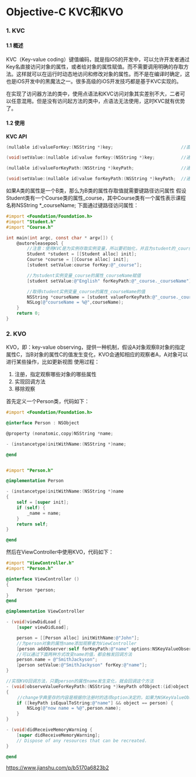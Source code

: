 # Objective-C KVC和KVO

### 1. KVC

#### 1.1 概述

 KVC（Key-value coding）键值编码，就是指iOS的开发中，可以允许开发者通过Key名直接访问对象的属性，或者给对象的属性赋值。而不需要调用明确的存取方法。这样就可以在运行时动态地访问和修改对象的属性。而不是在编译时确定，这也是iOS开发中的黑魔法之一。很多高级的iOS开发技巧都是基于KVC实现的。

​       在实现了访问器方法的类中，使用点语法和KVC访问对象其实差别不大，二者可以任意混用。但是没有访问起方法的类中，点语法无法使用，这时KVC就有优势了。

#### 1.2 使用

**KVC API**

```Java
(nullable id)valueForKey:(NSString *)key;                          //直接通过Key来取值

(void)setValue:(nullable id)value forKey:(NSString *)key;          //通过Key来设值

(nullable id)valueForKeyPath:(NSString *)keyPath;                  //通过KeyPath来取值

(void)setValue:(nullable id)value forKeyPath:(NSString *)keyPath;  //通过KeyPath来设值
```

如果A类的属性是一个B类，那么为B类的属性存取值就需要键路径访问属性
假设Student类有一个Course类的属性_course，其中Course类有一个属性表示课程名称NSString *_courseName;
下面通过键路径访问属性：

```objectivec
#import <Foundation/Foundation.h>
#import "Student.h"
#import "Course.h"

int main(int argc, const char * argv[]) {
    @autoreleasepool {
        //注意：使用KVC是为实例存取实例变量，所以要初始化，并且为student的_course实例变量赋值为course，否则无法正确赋值
        Student *student = [[Student alloc] init];
        Course *course = [[Course alloc] init];
        [student setValue:course forKey:@"_course"];

        //为student实例变量_course的属性_courseName赋值
        [student setValue:@"English" forKeyPath:@"_course._courseName"];

        //取得student实例变量_course的属性_courseName的值
        NSString *courseName = [student valueForKeyPath:@"_course._courseName"];
        NSLog(@"courseName = %@",courseName);
    }
    return 0;
}
```

### 2.  KVO

KVO，即：key-value observing，提供一种机制，假设A对象观察B对象的指定属性C，当B对象的属性C的值发生变化，KVO会通知相应的观察者A，A对象可以进行某些操作，比如更新视图
使用过程：

1. 注册，指定观察哪些对象的哪些属性
2. 实现回调方法
3. 移除观察

首先定义一个Person类，代码如下：

```objectivec
#import <Foundation/Foundation.h>

@interface Person : NSObject

@property (nonatomic,copy)NSString *name;

- (instancetype)initWithName:(NSString *)name;

@end


#import "Person.h"

@implementation Person

- (instancetype)initWithName:(NSString *)name
{
    self = [super init];
    if (self) {
        _name = name;
    }
    return self;
}

@end
```

然后在ViewController中使用KVO，代码如下：



```objectivec
#import "ViewController.h"
#import "Person.h"

@interface ViewController ()
{
    Person *person;
}
@end

@implementation ViewController

- (void)viewDidLoad {
    [super viewDidLoad];

    person = [[Person alloc] initWithName:@"John"];
    //为person对象的属性name添加观察者为ViewController
    [person addObserver:self forKeyPath:@"name" options:NSKeyValueObservingOptionNew context:nil];
    //可以通过下面两种方式改变name的值，都会触发回调方法
    person.name = @"SmithJackyson";
    [person setValue:@"SmithJackyson" forKey:@"name"];
}

//实现KVO回调方法，只要person的属性name发生变化，就会回调这个方法
- (void)observeValueForKeyPath:(NSString *)keyPath ofObject:(id)object change:(NSDictionary<NSString *,id> *)change context:(void *)context
{
　　 //change字典里存的内容是根据你注册时的选项option决定的，如果为NSKeyValueObservingOptionNew，则字典里存的是改变后的值，key为new，同样NSKeyValueObservingOptionOld，则字典里存的是改变前的值，key为old，如果两者都有，则字典存储着两个值
    if ([keyPath isEqualToString:@"name"] && object == person) {
        NSLog(@"now name = %@",person.name);
    }
}

- (void)didReceiveMemoryWarning {
    [super didReceiveMemoryWarning];
    // Dispose of any resources that can be recreated.
}

@end
```





https://www.jianshu.com/p/b5170a6823b2